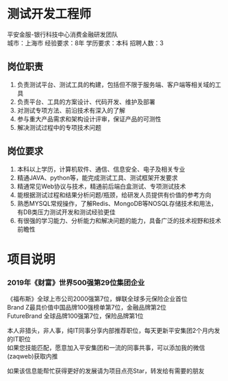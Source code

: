 # 测试开发工程师
平安金服-银行科技中心消费金融研发团队  
城市：上海市 经验要求：8年 学历要求：本科  招聘人数：3

## 岗位职责
1.	负责测试平台、测试工具的构建，包括但不限于服务端、客户端等相关域的工具   
2.	负责平台、工具的方案设计、代码开发、维护及部署   
3.	对测试专项方法、前沿技术有深入的了解   
4.	参与重大产品需求和架构设计评审，保证产品的可测性   
5.	解决测试过程中的专项技术问题

## 岗位要求
1.	本科以上学历，计算机软件、通信、信息安全、电子及相关专业   
2.	精通JAVA、python等，能完成测试工具、测试框架开发要求   
3.	精通常见Web协议与技术，精通前后端白盒测试、专项测试技术   
4.	能根据测试过程和结果分析问题/瓶颈，给研发人员提供有价值的参考方向   
5.	熟悉MYSQL常规操作，了解Redis、MongoDB等NOSQL存储技术和用法，有DB类压力测试开发和测试经验更佳   
6.	有很强的学习能力、分析能力和解决问题的能力，具备广泛的技术视野和技术前瞻性

# 项目说明

### 2019年《财富》世界500强第29位集团企业
《福布斯》全球上市公司2000强第7位，蝉联全球多元保险企业首位  
Brand Z最具价值中国品牌100强榜单第7位，金融品牌第2位  
FutureBrand 全球品牌100强第7位，保险品牌第1位

本人非猎头，非人事，纯IT同事分享内部推荐职位，每天更新平安集团2个月内发的IT职位  
如果您技能匹配，愿意加入平安集团和一流的同事共事，可以添加我的微信(zaqweb)获取内推 

如果该信息能帮忙获得更好的发展请为项目点亮Star，转发给有需要的朋友




